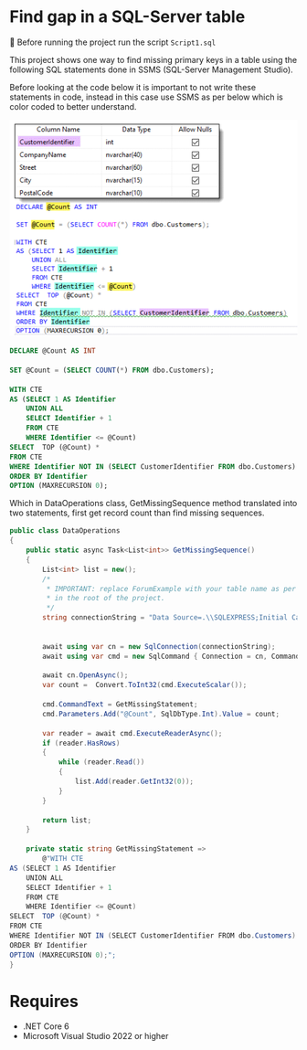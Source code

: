 ﻿# Find gap in a SQL-Server table

:red_circle: Before running the project run the script `Script1.sql`

This project shows one way to find missing primary keys in a table using the following SQL statements done in SSMS (SQL-Server Management Studio).

Before looking at the code below it is important to not write these statements in code, instead in this case use SSMS as per below which is color coded to better understand.

![Db Screen Shot](assets/dbScreenShot.png)


```sql
DECLARE @Count AS INT 

SET @Count = (SELECT COUNT(*) FROM dbo.Customers);

WITH CTE
AS (SELECT 1 AS Identifier
    UNION ALL
    SELECT Identifier + 1
    FROM CTE
    WHERE Identifier <= @Count)
SELECT  TOP (@Count) *
FROM CTE
WHERE Identifier NOT IN (SELECT CustomerIdentifier FROM dbo.Customers)
ORDER BY Identifier
OPTION (MAXRECURSION 0);
```

Which in DataOperations class, GetMissingSequence method translated into two statements, first get record count than find missing sequences.

```csharp
public class DataOperations
{
    public static async Task<List<int>> GetMissingSequence()
    {
        List<int> list = new();
        /*
         * IMPORTANT: replace ForumExample with your table name as per in Script1.sql
         * in the root of the project.
         */
        string connectionString = "Data Source=.\\SQLEXPRESS;Initial Catalog=ForumExample;integrated security=True;Encrypt=False";


        await using var cn = new SqlConnection(connectionString);
        await using var cmd = new SqlCommand { Connection = cn, CommandText = "SELECT COUNT(*) FROM dbo.Customers" };

        await cn.OpenAsync();
        var count =  Convert.ToInt32(cmd.ExecuteScalar());

        cmd.CommandText = GetMissingStatement;
        cmd.Parameters.Add("@Count", SqlDbType.Int).Value = count;

        var reader = await cmd.ExecuteReaderAsync();
        if (reader.HasRows)
        {
            while (reader.Read())
            {
                list.Add(reader.GetInt32(0));
            }
        }

        return list;
    }

    private static string GetMissingStatement =>
        @"WITH CTE 
AS (SELECT 1 AS Identifier
    UNION ALL
    SELECT Identifier + 1
    FROM CTE
    WHERE Identifier <= @Count)
SELECT  TOP (@Count) *
FROM CTE
WHERE Identifier NOT IN (SELECT CustomerIdentifier FROM dbo.Customers)
ORDER BY Identifier
OPTION (MAXRECURSION 0);";
}
```

# Requires

- .NET Core 6
- Microsoft Visual Studio 2022 or higher

